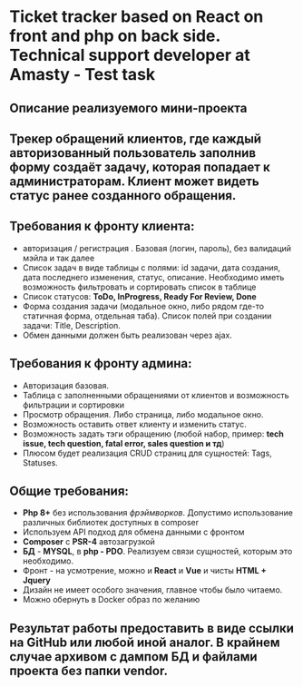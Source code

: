 # Ticket tracker based on React on front and php on back side. Technical support developer at Amasty - Test task

## Описание реализуемого мини-проекта

## Трекер обращений клиентов, где каждый авторизованный пользователь заполнив форму создаёт задачу, которая попадает к администраторам. Клиент может видеть статус ранее созданного обращения.

## Требования к фронту клиента:
-	авторизация / регистрация . Базовая (логин, пароль), без валидаций мэйла и так далее
-	Список задач в виде таблицы с полями: id задачи, дата создания, дата последнего изменения, статус, описание. Необходимо иметь возможность фильтровать и сортировать список в таблице
-	Список статусов: **ToDo, InProgress, Ready For Review, Done**
-	Форма создания задачи (модальное окно, либо рядом где-то статичная форма, отдельная таба). Список полей при создании задачи: Title, Description.
-	Обмен данными должен быть реализован через ajax.

## Требования к фронту админа:
-	Авторизация базовая.
-	Таблица с заполненными обращениями от клиентов и возможность фильтрации и сортировки
-	Просмотр обращения. Либо страница, либо модальное окно.
-	Возможность оставить ответ клиенту и изменить статус.
-	Возможность задать тэги обращению (любой набор, пример: **tech issue, tech question, fatal error, sales question и тд**)
-	Плюсом будет реализация CRUD страниц для сущностей: Tags, Statuses.

## Общие требования:
-	**Php 8+** без использования _фрэймворков_. Допустимо использование различных библиотек доступных в composer
-	Используем API подход для обмена данными с фронтом
-	**Composer** с **PSR-4** автозагрузкой
-	**БД** - **MYSQL**, в **php - PDO**. Реализуем связи сущностей, которым это необходимо.
-	Фронт - на усмотрение, можно и **React** и **Vue** и чисты **HTML + Jquery**
-	Дизайн не имеет особого значения, главное чтобы было читаемо.
-	Можно обернуть в Docker образ по желанию

## Результат работы предоставить в виде ссылки на GitHub или любой иной аналог. В крайнем случае архивом с дампом БД и файлами проекта без папки vendor.
